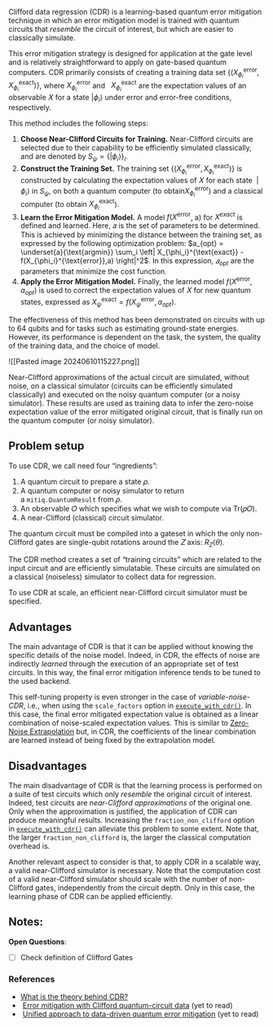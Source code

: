 Clifford data regression (CDR) is a learning-based quantum error mitigation technique in which an error mitigation model is trained with quantum circuits that _resemble_ the circuit of interest, but which are easier to classically simulate.

This error mitigation strategy is designed for application at the gate level and is relatively straightforward to apply on gate-based quantum computers. CDR primarily consists of creating a training data set $\{(X_{\phi_i}^{\text{error}}, X_{\phi_i}^{\text{exact}})\}$, where $X_{\phi_i}^{\text{error}}$ and   $X_{\phi_i}^{\text{exact}}$ are the expectation values of an observable 𝑋 for a state $|\phi_i\rangle$ under error and error-free conditions, respectively.

This method includes the following steps:

1. **Choose Near-Clifford Circuits for Training.** Near-Clifford circuits are selected due to their capability to be efficiently simulated classically, and are denoted by $S_\psi=\{|\phi_i\rangle\}_i$.
2. **Construct the Training Set.** The training set $\{(X_{\phi_i}^{\text{error}}, X_{\phi_i}^{\text{exact}})\}$ is constructed by calculating the expectation values of 𝑋 for each state  $|\phi_i\rangle$ in $S_\psi$, on both a quantum computer (to obtain$X_{\phi_i}^{\text{error}}$) and a classical computer (to obtain $X_{\phi_i}^{\text{exact}}$).
3. **Learn the Error Mitigation Model.** A model $f(X^{\text{error}}$, a) for $X^{exact}$ is defined and learned. Here, 𝑎 is the set of parameters to be determined. This is achieved by minimizing the distance between the training set, as expressed by the following optimization problem: $a_{opt} = \underset{a}{\text{argmin}} \sum_i \left| X_{\phi_i}^{\text{exact}} - f(X_{\phi_i}^{\text{error}},a) \right|^2$. In this expression, $𝑎_{opt}$ are the parameters that minimize the cost function.
4. **Apply the Error Mitigation Model.** Finally, the learned model $f(X^{\text{error}}, a_{opt})$ is used to correct the expectation values of 𝑋 for new quantum states, expressed as $X_\psi^{\text{exact}} = f(X_\psi^{\text{error}}, a_{opt})$.

The effectiveness of this method has been demonstrated on circuits with up to 64 qubits and for tasks such as estimating ground-state energies. However, its performance is dependent on the task, the system, the quality of the training data, and the choice of model.

![[Pasted image 20240610115227.png]]

Near-Clifford approximations of the actual circuit are simulated, without noise, on a classical simulator (circuits can be efficiently simulated classically) and executed on the noisy quantum computer (or a noisy simulator). These results are used as training data to infer the zero-noise expectation value of the error miitigated original circuit, that is finally run on the quantum computer (or noisy simulator).



## Problem setup

To use CDR, we call need four “ingredients”:

1. A quantum circuit to prepare a state 𝜌.
2. A quantum computer or noisy simulator to return a `mitiq.QuantumResult` from 𝜌.
3. An observable 𝑂 which specifies what we wish to compute via Tr(𝜌𝑂).
4. A near-Clifford (classical) circuit simulator.

The quantum circuit must be compiled into a gateset in which the only non-Clifford gates are single-qubit rotations around the 𝑍 axis: $R_Z(\theta)$.

The CDR method creates a set of “training circuits” which are related to the input circuit and are efficiently simulatable. These circuits are simulated on a classical (noiseless) simulator to collect data for regression.

To use CDR at scale, an efficient near-Clifford circuit simulator must be specified.


## Advantages

The main advantage of CDR is that it can be applied without knowing the specific details of the noise model. Indeed, in CDR, the effects of noise are indirectly _learned_ through the execution of an appropriate set of test circuits. In this way, the final error mitigation inference tends to be tuned to the used backend.

This self-tuning property is even stronger in the case of _variable-noise-CDR_, i.e., when using the `scale_factors` option in [`execute_with_cdr()`](https://mitiq.readthedocs.io/en/latest/apidoc.html#mitiq.cdr.cdr.execute_with_cdr "mitiq.cdr.cdr.execute_with_cdr"). In this case, the final error mitigated expectation value is obtained as a linear combination of noise-scaled expectation values. This is similar to [Zero-Noise Extrapolation](https://mitiq.readthedocs.io/en/latest/guide/zne-5-theory.html) but, in CDR, the coefficients of the linear combination are learned instead of being fixed by the extrapolation model.

## Disadvantages

The main disadvantage of CDR is that the learning process is performed on a suite of test circuits which only _resemble_ the original circuit of interest. Indeed, test circuits are _near-Clifford approximations_ of the original one. Only when the approximation is justified, the application of CDR can produce meaningful results. Increasing the `fraction_non_clifford` option in [`execute_with_cdr()`](https://mitiq.readthedocs.io/en/latest/apidoc.html#mitiq.cdr.cdr.execute_with_cdr "mitiq.cdr.cdr.execute_with_cdr") can alleviate this problem to some extent. Note that, the larger `fraction_non_clifford` is, the larger the classical computation overhead is.

Another relevant aspect to consider is that, to apply CDR in a scalable way, a valid near-Clifford simulator is necessary. Note that the computation cost of a valid near-Clifford simulator should scale with the number of non-Clifford gates, independently from the circuit depth. Only in this case, the learning phase of CDR can be applied efficiently.

**Notes**: 
- 

**Open Questions**:
 - [ ]  Check definition of Clifford Gates

### References
- [What is the theory behind CDR? ](https://mitiq.readthedocs.io/en/latest/guide/cdr-5-theory.html)
-  [Error mitigation with Clifford quantum-circuit data](https://quantum-journal.org/papers/q-2021-11-26-592/pdf/) (yet to read)
-  [Unified approach to data-driven quantum error mitigation](https://journals.aps.org/prresearch/pdf/10.1103/PhysRevResearch.3.033098) (yet to read)